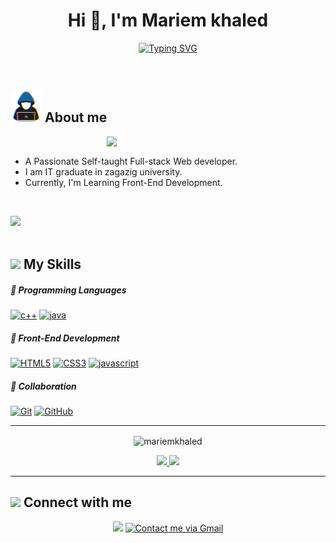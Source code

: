 <h1 align="center">Hi 👋, I'm Mariem khaled</h1>

<p align="center">
<a href="https://git.io/typing-svg"><img src="https://readme-typing-svg.demolab.com?font=Fira+Code&pause=1000&center=true&width=435&lines=Welcome+To+My+GitHub+Profile" alt="Typing SVG" /></a>
</p>


<br>


## <picture><img src = "https://github.com/0xAbdulKhalid/0xAbdulKhalid/raw/main/assets/mdImages/about_me.gif" width = 50px></picture> **About me**

<picture> <img align="right" src="https://media.tenor.com/NOYF3f82b_gAAAAC/programmer.gif" width = 350px></picture>

<br>

- A Passionate Self-taught Full-stack Web developer.
- I am IT graduate in zagazig university.
- Currently, I'm Learning Front-End Development.

<br>

<img src="https://user-images.githubusercontent.com/73097560/115834477-dbab4500-a447-11eb-908a-139a6edaec5c.gif"><br><br>

<h2><img src = "https://media2.giphy.com/media/QssGEmpkyEOhBCb7e1/giphy.gif?cid=ecf05e47a0n3gi1bfqntqmob8g9aid1oyj2wr3ds3mg700bl&rid=giphy.gif" width ="30"> My Skills</f2> 


##### 💪 Programming Languages
<a href="#"><img alt="c++" src="https://img.shields.io/badge/c++-FFD43B?style=for-the-badge&logo=c++&logoColor=blue"></a>
<a href="#"><img alt="java" src="https://img.shields.io/badge/java-FFD43B?style=for-the-badge&logo=java&logoColor=blue"></a>


##### 💪 Front-End Development
<a href="#"><img src="https://img.shields.io/badge/HTML5-E34F26?style=for-the-badge&logo=html5&logoColor=white" alt="HTML5"></a>
<a href="#"><img src="https://img.shields.io/badge/CSS3-1572B6?style=for-the-badge&logo=css3&logoColor=white" alt="CSS3"></a>
<a href="#"><img src="https://img.shields.io/badge/javascript-6a329f?style=for-the-badge&logo=javascript&logoColor=violet" alt="javascript"></a>



##### 💪 Collaboration
<a href="#"><img alt="Git" src="https://img.shields.io/badge/GIT-E44C30?style=for-the-badge&logo=git&logoColor=white"></a>
<a href="#"><img alt="GitHub" src="https://img.shields.io/badge/GitHub-100000?style=for-the-badge&logo=github&logoColor=white"></a>

<hr>
    

<p align="center">
<img align="center" src="https://github-readme-stats.vercel.app/api/top-langs?username=mariemkhaled&show_icons=true&theme=gruvbox&locale=en&layout=compact" alt="mariemkhaled" />
</p>

<p align="center">      
<a href="https://https://github.com/gitmariemkhaled">
<img width="49.5%" src="https://github-readme-stats.vercel.app/api?username=mariemkhaled&show_icons=true&theme=gruvbox&hide_border=true" />
<img width="49.5%" src="https://github-readme-streak-stats.herokuapp.com/?user=mariemkhaled&theme=gruvbox&hide_border=true" />
</a>
</p>


<hr>


<h2> <img src='https://raw.githubusercontent.com/ShahriarShafin/ShahriarShafin/main/Assets/handshake.gif' width="80"> Connect with me </h2>

<p align="center">
<a href="https://www.linkedin.com/in/marim-khaled-750350256/" target='_blank'><img src="https://img.shields.io/badge/linkedin-0077B5.svg?style=for-the-badge&logo=linkedin&logoColor=ffffff"/></a> 
<a href="mailto:maremkhaled11111@gmail.com"><img src="https://img.shields.io/badge/Gmail-D14836?style=for-the-badge&logo=gmail&logoColor=white" alt="Contact me via Gmail"/></a>

 

